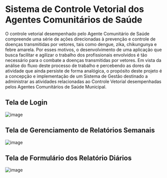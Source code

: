 # Sistema de Controle Vetorial dos Agentes Comunitários de Saúde

O controle vetorial desempenhado pelo Agente Comunitário de Saúde compreende uma série de ações direcionadas à prevenção e controle de doenças transmitidas por vetores, tais como dengue, zika, chikungunya e febre amarela. Por esses motivos, o desenvolvimento de uma aplicação que busca facilitar e agilizar o trabalho dos profissionais envolvidos é tão necessário para o combate a  doenças transmitidas por vetores. Em vista da análise do fluxo deste processo de trabalho e percebendo as dores da atividade que ainda persiste de forma analógica, o propósito deste projeto é a concepção e implementação de um Sistema de Gestão destinado a administrar as atividades relacionadas ao Controle Vetorial desempenhadas pelos Agentes Comunitários de Saúde Municipal.

## Tela de Login

![image](https://github.com/user-attachments/assets/f4fca609-ae41-429a-8c6c-3616790101ea)

## Tela de Gerenciamento de Relatórios Semanais

![image](https://github.com/user-attachments/assets/78303c56-5adf-49a2-98f1-8af1ad64661b)

## Tela de Formulário dos Relatório Diários

![image](https://github.com/user-attachments/assets/424c0c88-be1c-4da8-960a-4b25a5030c13)
